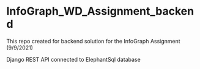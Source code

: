 # InfoGraph_WD_Assignment_backend
This repo created for backend solution for the InfoGraph Assignment (9/9/2021)

Django REST API connected to ElephantSql database  
